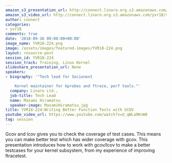 ```yaml
---
amazon_s3_presentation_url: http://connect.linaro.org.s3.amazonaws.com/yvr18/presentations/yvr18-224.pdf
amazon_s3_video_url: http://connect.linaro.org.s3.amazonaws.com/yvr18/videos/yvr18-224.mp4
author: connect
categories:
- yvr18
comments: true
date: '2018-09-16 09:00:00+00:00'
image_name: YVR18-224.png
image: /assets/images/featured-images/YVR18-224.png
layout: resource-post
session_id: YVR18-224
session_track: Training, Linux Kernel
slideshare_presentation_url: None
speakers:
- biography: '"Tech lead for Socionext

    Kernel maintainer for kprobes and ftrace, perf tools."'
  company: Linaro Ltd.,
  job-title: Tech Lead
  name: Masami Hiramatsu
  speaker-image: MasamiHiramatsu.jpg
title: YVR18-224:Writing Better Function Tests with GCOV
youtube_video_url: https://www.youtube.com/watch?v=U_qWLa9KnW8
tag: session
---
```


Gcov and lcov gives you to check the coverage of test cases. This means you can make better test which has wider coverage with gcov. This presentation introduces how to work with gcov/lcov to make a better testcases for your kernel subsystem, from my experience of improving ftracetest.
